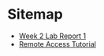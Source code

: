 # Sitemap

- [Week 2 Lab Report 1](/cse15l-lab-reports/lab-report-1-week-2)
- [Remote Access Tutorial](/cse151-lab-reports/remote-access)